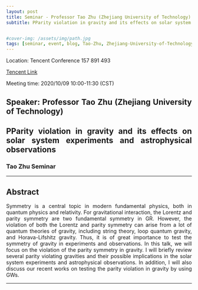 ```yaml
---
layout: post
title: Seminar - Professor Tao Zhu (Zhejiang University of Technology)
subtitle: PParity violation in gravity and its effects on solar system experiments and astrophysical observations


#cover-img: /assets/img/path.jpg
tags: [seminar, event, blog, Tao-Zhu, Zhejiang-University-of-Technology]
---
```


<style>
body {
text-align: justify}
</style>

Location: Tencent Conference 157 891 493 

[Tencent Link](https://meeting.tencent.com/s/LpOtzCWiwzaX)

Meeting time: 2020/10/09 10:00-11:30 (CST)


## Speaker: Professor Tao Zhu (Zhejiang University of Technology)

## PParity violation in gravity and its effects on solar system experiments and astrophysical observations

###  Tao Zhu Seminar

______________________________

## Abstract

Symmetry is a central topic in modern fundamental physics, both in quantum physics and relativity. For gravitational interaction, the Lorentz and parity symmetry are two fundamental symmetry in GR. However, the violation of both the Lorentz and parity symmetry can arise from a lot of quantum theories of gravity, including string theory, loop quantum gravity, and Horava-Lifshitz gravity. Thus, it is of great importance to test the symmetry of gravity in experiments and observations. In this talk, we will focus on the violation of the parity symmetry in gravity. I will briefly review several parity violating gravities and their possible implications in the solar system experiments and astrophysical observations. In addition, I will also discuss our recent works on testing the parity violation in gravity by using GWs.
______________________________
